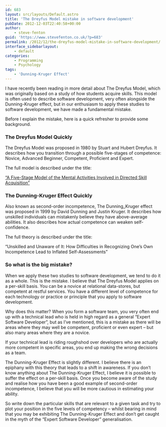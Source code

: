 ```yaml
---
id: 683
layout: src/layouts/Default.astro
title: 'The Dreyfus Model mistake in software development'
pubDate: 2012-12-03T22:40:58+00:00
author:
    - steve-fenton
guid: 'https://www.stevefenton.co.uk/?p=683'
permalink: /2012/12/the-dreyfus-model-mistake-in-software-development/
interface_sidebarlayout:
    - default
categories:
    - Programming
    - Psychology
tags:
    - 'Dunning-Kruger Effect'
---
```


I have recently been reading in more detail about The Dreyfus Model, which was originally based on a study of how students acquire skills. This model is often used to describe software development, very often alongside the Dunning-Kruger effect, but in our enthusiasm to apply these studies to software development, we have made a fundamental mistake.

Before I explain the mistake, here is a quick refresher to provide some background.

### The Dreyfus Model Quickly

The Dreyfus Model was proposed in 1980 by Stuart and Hubert Dreyfus. It describes how you transition through a possible five-stages of competence: Novice, Advanced Beginner, Competent, Proficient and Expert.

The full model is described under the title:

[“A Five-Stage Model of the Mental Activities Involved in Directed Skill Acquisition”](http://www.dtic.mil/cgi-bin/GetTRDoc?AD=ADA084551&Location=U2&doc=GetTRDoc.pdf)

### The Dunning-Kruger Effect Quickly

Also known as second-order incompetence, The Dunning\_Kruger effect was proposed in 1999 by David Dunning and Justin Kruger. It describes how unskilled individuals can mistakenly believe they have above-average abilities. It also describes how actual competence can weaken self-confidence.

The full theory is described under the title:

“Unskilled and Unaware of It: How Difficulties in Recognizing One’s Own Incompetence Lead to Inflated Self-Assessments”

### So what is the big mistake?

When we apply these two studies to software development, we tend to do it as a whole. This is the mistake. I believe that The Dreyfus Model applies on a per-skill basis. You can be a novice at relational data-stores, but competent at restful services. You have a different level of competence for each technology or practice or principle that you apply to software development.

Why does this matter? When you form a software team, you very often end up with a technical lead who is held in high regard as a general “Expert Software Developer”, but as I’ve mentioned, this is a mistake as there will be areas where they may well be competent, proficient or even expert – but also many areas where they are a novice.

If your technical lead is riding roughshod over developers who are actually more competent in specific areas, you end up making the wrong decisions as a team.

The Dunning-Kruger Effect is slightly different. I believe there is an epiphany with this theory that leads to a shift in awareness. If you don’t know anything about The Dunning-Kruger Effect, I believe it is possible to suffer the effect on a per-skill basis. Once you become aware of the study and realise how you have been a good example of second-order incompetence, I believe that you will be more cautious in estimating your ability.

So write down the particular skills that are relevant to a given task and try to plot your position in the five levels of competency – whilst bearing in mind that you may be exhibiting The Dunning-Kruger Effect and don’t get caught in the myth of the “Expert Software Developer” generalisation.